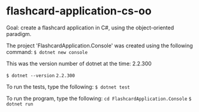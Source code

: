 # flashcard-application-cs-oo
Goal: create a flashcard application in C#, using the object-oriented paradigm.


The project 'FlashcardApplication.Console' was created using the following command:
`$ dotnet new console`

This was the version number of dotnet at the time: 2.2.300

`$ dotnet --version`
`2.2.300`

To run the tests, type the following:
`$ dotnet test`

To run the program, type the following:
`cd FlashcardApplication.Console`
`$ dotnet run`


